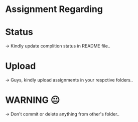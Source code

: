 # Assignment Regarding

# Status
-> Kindly update complition status in README file..

# Upload
-> Guys, kindly upload assignments in your respctive folders..

# WARNING 😐
-> Don't commit or delete anything from other's folder..
